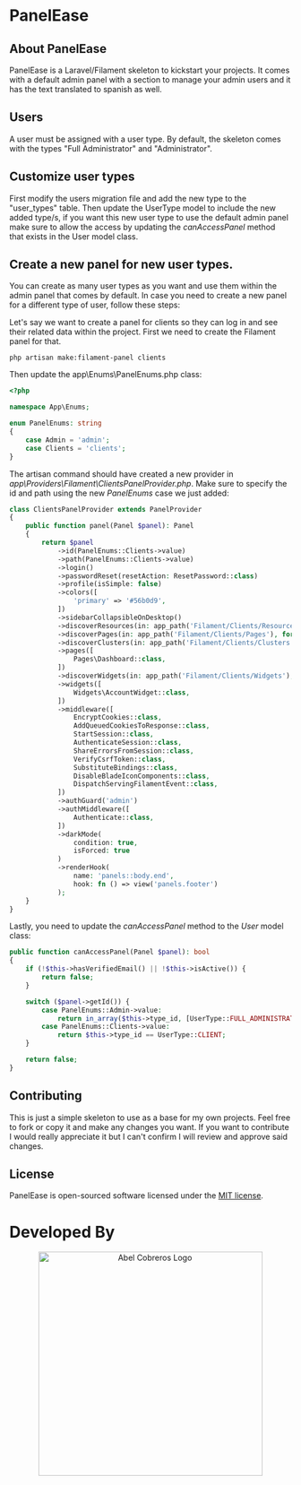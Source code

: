 # PanelEase

## About PanelEase

PanelEase is a Laravel/Filament skeleton to kickstart your projects. It comes with a default admin panel with a section to 
manage your admin users and it has the text translated to spanish as well.

## Users

A user must be assigned with a user type. By default, the skeleton comes with the types "Full Administrator" and "Administrator".

## Customize user types

First modify the users migration file and add the new type to the "user_types" table. Then update the UserType model to include
the new added type/s, if you want this new user type to use the default admin panel make sure to allow the access by updating the
*canAccessPanel* method that exists in the User model class.

## Create a new panel for new user types.

You can create as many user types as you want and use them within the admin panel that comes by default. In case you need to 
create a new panel for a different type of user, follow these steps:

Let's say we want to create a panel for clients so they can log in and see their related data within the project. First we need
to create the Filament panel for that.

```
php artisan make:filament-panel clients
```

Then update the app\Enums\PanelEnums.php class:

```php
<?php

namespace App\Enums;

enum PanelEnums: string
{
    case Admin = 'admin';
    case Clients = 'clients';
}
```

The artisan command should have created a new provider in *app\Providers\Filament\ClientsPanelProvider.php*. Make sure to specify
the id and path using the new _PanelEnums_ case we just added:

```php
class ClientsPanelProvider extends PanelProvider
{
    public function panel(Panel $panel): Panel
    {
        return $panel
            ->id(PanelEnums::Clients->value)
            ->path(PanelEnums::Clients->value)
            ->login()
            ->passwordReset(resetAction: ResetPassword::class)
            ->profile(isSimple: false)
            ->colors([
                'primary' => '#56b0d9',
            ])
            ->sidebarCollapsibleOnDesktop()
            ->discoverResources(in: app_path('Filament/Clients/Resources'), for: 'App\\Filament\\Clients\\Resources')
            ->discoverPages(in: app_path('Filament/Clients/Pages'), for: 'App\\Filament\\Clients\\Pages')
            ->discoverClusters(in: app_path('Filament/Clients/Clusters'), for: 'App\\Filament\\Clients\\Clusters')
            ->pages([
                Pages\Dashboard::class,
            ])
            ->discoverWidgets(in: app_path('Filament/Clients/Widgets'), for: 'App\\Filament\\Clients\\Widgets')
            ->widgets([
                Widgets\AccountWidget::class,
            ])
            ->middleware([
                EncryptCookies::class,
                AddQueuedCookiesToResponse::class,
                StartSession::class,
                AuthenticateSession::class,
                ShareErrorsFromSession::class,
                VerifyCsrfToken::class,
                SubstituteBindings::class,
                DisableBladeIconComponents::class,
                DispatchServingFilamentEvent::class,
            ])
            ->authGuard('admin')
            ->authMiddleware([
                Authenticate::class,
            ])          
            ->darkMode(
                condition: true, 
                isForced: true
            )
            ->renderHook(
                name: 'panels::body.end',
                hook: fn () => view('panels.footer')
            );
    }
}
```

Lastly, you need to update the *canAccessPanel* method to the _User_ model class:

```php
public function canAccessPanel(Panel $panel): bool
{
    if (!$this->hasVerifiedEmail() || !$this->isActive()) {
        return false;
    }

    switch ($panel->getId()) {
        case PanelEnums::Admin->value:
            return in_array($this->type_id, [UserType::FULL_ADMINISTRATOR, UserType::ADMINISTRATOR]);
        case PanelEnums::Clients->value:
            return $this->type_id == UserType::CLIENT;
    }

    return false;
}
```

## Contributing

This is just a simple skeleton to use as a base for my own projects. Feel free to fork or copy it and make any changes you want.
If you want to contribute I would really appreciate it but I can't confirm I will review and approve said changes.

## License

PanelEase is open-sourced software licensed under the [MIT license](https://opensource.org/licenses/MIT).

# Developed By
<p align="center"><a href="https://abelcobreros.com" target="_blank"><img src="https://abelcobreros.com/dark-logo.png" width="400" alt="Abel Cobreros Logo"></a></p>


